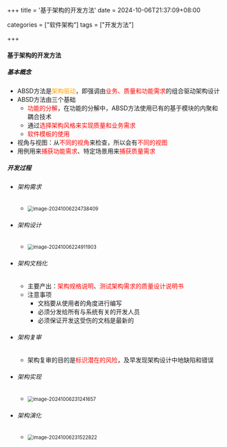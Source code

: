 +++
title = '基于架构的开发方法'
date = 2024-10-06T21:37:09+08:00

categories = ["软件架构"]
tags = ["开发方法"]

+++



#### 基于架构的开发方法



##### 基本概念

- ABSD方法是<font color='orange'>架构驱动</font>，即强调由<font color='red'>业务、质量和功能需求</font>的组合驱动架构设计
- ABSD方法由三个基础
  - <font color='red'>功能的分解</font>，在功能的分解中，ABSD方法使用已有的基于模块的内聚和耦合技术
  - 通过<font color='red'>选择架构风格来实现质量和业务需求</font>
  - <font color='red'>软件模板的使用</font> 
- 视角与视图：从<font color='red'>不同的视角</font>来检查，所以会有<font color='red'>不同的视图</font>
- 用例用来<font color='red'>捕获功能需求</font>、特定场景用来<font color='red'>捕获质量需求</font>





##### 开发过程

- ###### 架构需求

  - <img src="https://filestore.lifepoem.fun/know/202410062247442.png" alt="image-20241006224738409" style="zoom: 80%;" />

- ###### 架构设计

  - <img src="https://filestore.lifepoem.fun/know/202410062249934.png" alt="image-20241006224911903" style="zoom: 80%;" />

- ###### 架构文档化

  - 主要产出：<font color='red'>架构规格说明</font>、<font color='red'>测试架构需求的质量设计说明书</font>
  - 注意事项
    - 文档要从使用者的角度进行编写
    - 必须分发给所有与系统有关的开发人员
    - 必须保证开发这受伤的文档是最新的

- ###### 架构复审

  - 架构复审的目的是<font color='red'>标识潜在的风险</font>，及早发现架构设计中地缺陷和错误

- ###### 架构实现

  - <img src="https://filestore.lifepoem.fun/know/202410062312696.png" alt="image-20241006231241657" style="zoom:80%;" />

- ###### 架构演化

  - <img src="https://filestore.lifepoem.fun/know/202410062315854.png" alt="image-20241006231522822" style="zoom:80%;" />



